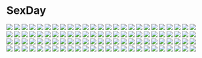 # SexDay
![](https://konachan.com/image/7c226980d903eb4dc33d2c16ecde036a/Konachan.com%20-%20187538%20blue_eyes%20blue_hair%20long_hair%20original%20panamaman%20thighhighs%20wings.jpg)
![](https://konachan.com/image/337ed588ec8b0e320b02b8bf2654c2d4/Konachan.com%20-%2044035%20mai-hime%20minagi_mikoto%20sugiura_midori.jpg)
![](https://konachan.com/jpeg/6753570d781c375c61a53d837b54b473/Konachan.com%20-%20116068%20akatsuki-works%20aqua_hair%20car%20game_cg%20iizuki_tasuku%20kurokawa_sera%20lovely_x_cation%20short_hair%20yellow_eyes.jpg)
![](https://konachan.com/jpeg/2ade9bc0e16321a53caabde26c68bc41/Konachan.com%20-%20115842%20ass%20bath%20einhart_stratos%20fate_testarossa%20fujima_takuya%20group%20loli%20mahou_shoujo_lyrical_nanoha%20nude%20takamachi_nanoha%20takamachi_vivio.jpg)
![](https://konachan.com/jpeg/e98a038f10ee08961d4ade2e2ea0e54d/Konachan.com%20-%20256714%20ass%20blush%20bra%20breasts%20censored%20game_cg%20long_hair%20mizuno_sao%20nipples%20open_shirt%20panties%20panty_pull%20pink_hair%20pulltop%20pussy%20twintails%20underwear.jpg)
![](https://konachan.com/jpeg/b5a173335d8ed893d57c0cca6bba10fe/Konachan.com%20-%20294739%202girls%20azur_lane%20ball%20breasts%20brown_eyes%20cleavage%20pola_%28azur_lane%29%20purple_eyes%20purple_hair%20red_hair%20scan%20shirt%20short_hair%20swimsuit%20twintails%20white.jpg)
![](https://konachan.com/image/bda731dbfcd8bbeb02941b096750bb93/Konachan.com%20-%20198408%20barefoot%20brown_hair%20bunny_ears%20crossover%20long_hair%20navel%20panties%20petals%20pink_hair%20ponytail%20red_eyes%20shade%20socks%20touhou%20umbrella%20underwear%20yuri.jpg)
![](https://konachan.com/image/348eea5e8378397b0be852b7a5f18d92/Konachan.com%20-%20114183%20aoha_%28twintail%29%20clouds%20original%20scenic%20sky.jpg)
![](https://konachan.com/jpeg/89a7425d500b0161f99db0f603ae3362/Konachan.com%20-%20138200%20barefoot%20blue_eyes%20blue_hair%20city%20denpa_onna_to_seishun_otoko%20jpeg_artifacts%20night%20star_wars%20touwa_erio.jpg)
![](https://konachan.com/jpeg/e605fd3e7ac85cf2dc89180f70df51b5/Konachan.com%20-%20305639%20anthropomorphism%20azur_lane%20belfast_%28azur_lane%29%20blush%20braids%20condom%20elbow_gloves%20garter_belt%20gloves%20gray_hair%20heheneko%20purple_eyes%20waifu2x%20watermark.jpg)
![](https://konachan.com/image/a7c33e88229bfcc4aefdf5e1677362c7/Konachan.com%20-%20192320%20hat%20red_eyes%20short_hair%20touhou%20usami_renko%20yoshioka_yoshiko.jpg)
![](https://konachan.com/image/eca416528740c35afc91b075b888392e/Konachan.com%20-%20290688%202girls%20animal%20ass%20azur_lane%20bear%20blue_hair%20brown_hair%20bunnygirl%20headband%20logo%20no_bra%20panda%20pantyhose%20red_eyes%20short_hair%20tail%20umbrella%20water%20watermark.jpg)
![](https://konachan.com/jpeg/e4f09536d9ce957b16e5fae4bb69c452/Konachan.com%20-%20277213%20blush%20brown_eyes%20brown_hair%20gray%20hoodie%20idolmaster%20long_hair%20mask%20patzzi%20school_uniform%20signed%20skirt%20sunazuka_akira%20twintails.jpg)
![](https://konachan.com/image/eb8eeeda8318938b2b4302ea2a00925d/Konachan.com%20-%2020710%20cure_black%20cure_white%20futari_wa_precure%20precure.jpg)
![](https://konachan.com/jpeg/da85cdc428eaef90ae6b811f05836cbe/Konachan.com%20-%20142149%20animal_ears%20eyepatch%20gun%20katana%20m-ya%20sakamoto_mio%20strike_witches%20swimsuit%20sword%20weapon.jpg)
![](https://konachan.com/jpeg/84e2f1caba450b6217324fd2b6192997/Konachan.com%20-%20185663%20blue_eyes%20blue_hair%20braids%20chinese_clothes%20chinese_dress%20ene_%28kagerou_project%29%20kagerou_project%20kuma_%28nanase09rr%29%20thighhighs%20white.jpg)
![](https://konachan.com/jpeg/13f3db3fe2d89c9a5e692816f3e04ff5/Konachan.com%20-%20258683%20boots%20clouds%20darling_in_the_franxx%20horns%20long_hair%20pantyhose%20petals%20pink_hair%20sky%20tagme_%28artist%29%20zero_two.jpg)
![](https://konachan.com/image/7395069cbc672d1446be6bd4549faa78/Konachan.com%20-%20153323%20aqua_hair%20blood%20garter_belt%20hatsune_miku%20kuromayu%20long_hair%20navel%20red_eyes%20scythe%20thighhighs%20twintails%20vocaloid%20weapon.jpg)
![](https://konachan.com/jpeg/b22e82d2ea8ed035266bbe92b0e488cc/Konachan.com%20-%20258921%20censored%20chain%20horns%20long_hair%20nude%20original%20penis%20pink_eyes%20pink_hair%20pubic_hair%20pussy%20pussy_juice%20sex%20spread_legs%20tail%20wings%20zuizhong.jpg)
![](https://konachan.com/jpeg/fd0e6f6ceb56114108c8b2f3e39e83ac/Konachan.com%20-%20195144%20anthropomorphism%20ass%20barefoot%20cameltoe%20group%20hibiki_%28kancolle%29%20kantai_collection%20no_bra%20panties%20school_uniform%20underboob%20underwear%20utahane_w.jpg)
![](https://konachan.com/jpeg/a62c4d23aaa0f108ffe0564001bcc06a/Konachan.com%20-%20206879%20barefoot%20black_hair%20blue_eyes%20bow%20breasts%20christmas%20game_cg%20long_hair%20navel%20nude%20ponytail%20ribbons%20sakura_swim_club%20wanaca%20winged_cloud.jpg)
![](https://konachan.com/image/c1eade8950f05d62bb05bcde592fadc8/Konachan.com%20-%20163403%20anthropomorphism%20beauty_love%20blonde_hair%20blush%20green_eyes%20headband%20kantai_collection%20long_hair%20navel%20shimakaze_%28kancolle%29%20skirt%20thighhighs.jpg)
![](https://konachan.com/jpeg/115c8d5bc1e188ef381c5d62e77b5883/Konachan.com%20-%20122052%202girls%20black_hair%20black_rock_shooter%20blue_eyes%20boots%20chain%20chibi%20green_eyes%20horns%20kuroi_mato%20long_hair%20scythe%20shorts%20takanashi_yomi%20twintails%20weapon.jpg)
![](https://konachan.com/image/f0661a4dadbb03549c33c25d58544e5e/Konachan.com%20-%2096896%20blonde_hair%20gun%20mahou_shoujo_madoka_magica%20pico%20thighhighs%20tomoe_mami%20weapon.jpg)
![](https://konachan.com/image/4d105ff23b6e3dc05a30b0985ae9bd20/Konachan.com%20-%2086088%20blonde_hair%20eryngii_yoko%20halloween%20hat%20skull%20tagme%20thighhighs%20witch.jpg)
![](https://konachan.com/jpeg/ef2927948458ccbd8850e28d2bd7c96a/Konachan.com%20-%20272809%20animal_ears%20ass%20breasts%20brown_eyes%20censored%20cropped%20foxgirl%20gray_hair%20kemono_friends%20long_hair%20nipples%20nude%20pussy%20tail%20waifu2x%20wet%20white.jpg)
![](https://konachan.com/image/4272741d96524c0d9f7b12ac431a3e2e/Konachan.com%20-%2012125%20catgirl%20green%20nakahara_misaki%20nhk_ni_youkoso%20tail.jpg)
![](https://konachan.com/jpeg/9b82b7160d1cadf3efbb85d41606ff34/Konachan.com%20-%20259455%202girls%20animal_ears%20azur_lane%20black_hair%20blue_eyes%20breasts%20catgirl%20cleavage%20long_hair%20mask%20red_eyes%20saruchitan%20short_hair%20sideboob%20thighhighs.jpg)
![](https://konachan.com/image/3c8e6f48acf6ab765effe5b46ec50684/Konachan.com%20-%20219451%20blue_eyes%20brown_hair%20ilya_kuvshinov%20original%20ponytail%20third-party_edit%20white.jpg)
![](https://konachan.com/image/1714c91ee36d27771a5355b88de92b51/Konachan.com%20-%2063060%20hatsune_miku%20megurine_luka%20twintails%20vocaloid%20wings%20yutu.jpg)
![](https://konachan.com/jpeg/7bf452fccada41b3f6755ab0b86f3ac1/Konachan.com%20-%2088937%20berserk%20guts%20monochrome.jpg)
![](https://konachan.com/jpeg/c33643806c2d63d8a1c52628fcaa3e43/Konachan.com%20-%20259507%20animal_ears%20anthropomorphism%20azur_lane%20belfast_%28azur_lane%29%20queen_elizabeth_%28azur_lane%29%20warspite_%28azur_lane%29%20ya99ru.jpg)
![](https://konachan.com/image/8fce7138376a405824536afd98131beb/Konachan.com%20-%2026846%20kanon%20minase_nayuki.jpg)
![](https://konachan.com/image/5137755df3dfb903d103c9aa3a4b5e33/Konachan.com%20-%20254434%20blonde_hair%20blush%20bow%20breast_hold%20breasts%20elbow_gloves%20gengetsu_chihiro%20gloves%20hat%20long_hair%20purple_eyes%20touhou%20umbrella%20yakumo_yukari.jpg)
![](https://konachan.com/image/7b332e03de8cbb4f6501cc3006a3fc79/Konachan.com%20-%2054518%20bakemonogatari%20monogatari_%28series%29%20purple%20senjougahara_hitagi.jpg)
![](https://konachan.com/jpeg/a254300624fd325afd0590281de603f6/Konachan.com%20-%20262280%20aliasing%20animal_ears%20bed%20blush%20bow%20candy%20chocolate%20cum%20fingering%20pink_eyes%20pink_hair%20pussy%20short_hair%20spread_legs%20touhou%20valentine%20wolfgirl.jpg)
![](https://konachan.com/image/426c2f2be79597a5ba0f67e9c857d49d/Konachan.com%20-%20191039%20ass%20breasts%20japanese_clothes%20long_hair%20no_bra%20open_shirt%20pink_eyes%20pink_hair%20poseich%20thighhighs%20underboob%20unleashed%20weapon.jpg)
![](https://konachan.com/image/c357cf178175dcddb46e445fc254a67c/Konachan.com%20-%20194381%20aqua_eyes%20aqua_hair%20atdan%20bow%20dress%20flowers%20gloves%20hatsune_miku%20jpeg_artifacts%20long_hair%20night%20rose%20twintails%20vocaloid.jpg)
![](https://konachan.com/jpeg/e567ed2bf7e63df5afa04cf755f09c20/Konachan.com%20-%2093020%20blush%20bunny%20hakurei_reimu%20japanese_clothes%20miko%20touhou%20yudou2sake.jpg)
![](https://konachan.com/jpeg/fa91d69cb569c0b332868c90dc5c9a70/Konachan.com%20-%20211036%20blonde_hair%20clownpiece%20fairy%20fire%20hat%20houdukixx%20long_hair%20pantyhose%20pink_eyes%20touhou.jpg)
![](https://konachan.com/jpeg/0c3ba7993d6d2c1cb53b94e424da4988/Konachan.com%20-%20177080%20blush%20breasts%20bunny%20green_eyes%20koisuru_doll_to_omoi_no_kiseki%20loli%20nipples%20no_bra%20nopan%20purple_hair%20sugar_pot%20thighhighs%20tsukishima_yuuko.jpg)
![](https://konachan.com/jpeg/29b6030cf86b47eb1ddaba102655740e/Konachan.com%20-%20266008%20animal_ears%20bell%20blush%20breasts%20catgirl%20cleavage%20collar%20fang%20fast-runner-2024%20original%20panties%20red_eyes%20tail%20thighhighs%20tiffy%20underwear%20white.jpg)
![](https://konachan.com/image/3e35a7f665e262144bf49f8976fe56dc/Konachan.com%20-%2013146%20darker_than_black%20hei.jpg)
![](https://konachan.com/image/c355ca8ff113559bfe62acc8f8eb85d2/Konachan.com%20-%2066911%20hatsune_miku%20twintails%20vocaloid.jpg)
![](https://konachan.com/jpeg/f5d30d4d24be571c646a928f6329b1dd/Konachan.com%20-%20288433%20black_hair%20brown_eyes%20brown_hair%20chitanda_eru%20green_eyes%20hyouka%20ibara_mayaka%20long_hair%20male%20pink_eyes%20purple_eyes%20short_hair%20sketch%20wink%20wristwear.jpg)
![](https://konachan.com/image/68caf7c12c93a7e6562fb8e36b09176a/Konachan.com%20-%20204490%20adachi_shingo%20black_hair%20boots%20brown_hair%20forest%20gloves%20kirigaya_kazuto%20long_hair%20male%20short_hair%20skirt%20sleeping%20thighhighs%20tree%20watermark%20yuuki_asuna.jpg)
![](https://konachan.com/image/100512baa27c705ae17f4f9c656b9427/Konachan.com%20-%20232137%20bikini%20breasts%20brown_eyes%20brown_hair%20gloves%20long_hair%20navel%20okuto%20original%20sunset%20swimsuit.jpg)
![](https://konachan.com/jpeg/fae7f7df870a3b44245f27e0e04e68a5/Konachan.com%20-%20148608%20ass%20bikini%20black_hair%20blue_eyes%20erect_nipples%20marina_ismail%20mobile_suit_gundam%20mobile_suit_gundam_00%20swimsuit%20tadano_akira.jpg)
![](https://konachan.com/image/64d2f3832d6d12695a0abfae28a8d19e/Konachan.com%20-%2036186%20tagme.jpg)
![](https://konachan.com/jpeg/7120bc01b1bcacd72a36dab49028705a/Konachan.com%20-%20174117%202girls%20animal%20barefoot%20blue_eyes%20blush%20bow%20braids%20breasts%20cameltoe%20cat%20cherry%20cleavage%20food%20fruit%20gloves%20long_hair%20no_bra%20red_eyes%20scan%20tiara%20water.jpg)
![](https://konachan.com/image/ac8c01fe7f88a44255513d50061a3512/Konachan.com%20-%2015508%20japanese_clothes%20miko%20tagme.jpg)
![](https://konachan.com/image/f1a085247061306905b0db40b94db4c0/Konachan.com%20-%20245176%20blonde_hair%20building%20city%20clouds%20instrument%20long_hair%20original%20red_eyes%20scenic%20sky%20stars%20sunset%20violin%20water%20yuumia.jpg)
![](https://konachan.com/jpeg/5be58a4c9aa5fd311ddf435d2e085474/Konachan.com%20-%2037304%20h2o_%7Efootprints_in_the_sand%7E%20sca-ji%20tabata_yui.jpg)
![](https://konachan.com/image/29fa2f5676d844c819029645fb312b18/Konachan.com%20-%2086754%20blush%20game_cg%20headband%20jpeg_artifacts%20purple_eyes%20red_hair%20school_uniform%20skirt%20suzukaze_no_melt%20tenmaso%20tsubaki_nazuna%20whirlpool.jpg)
![](https://konachan.com/jpeg/13c84eaaa8f86b51417120c8c8bad23e/Konachan.com%20-%20228077%20game_cg%20reno-leno%20swim_ring%20swimsuit%20tagme_%28artist%29%20taiyou_no_promia%20taiyou_no_promia_flowering_days.jpg)
![](https://konachan.com/image/dc109850e118e9c57e44be404c283a9a/Konachan.com%20-%2057478%20black%20hatsune_miku%20mani%20pirate%20vocaloid.jpg)
![](https://konachan.com/jpeg/d9e20e4380fe4167886f336b59a0d728/Konachan.com%20-%20225041%20anus%20bandaid%20barefoot%20blue_eyes%20blush%20breasts%20chain%20collar%20fang%20front_wing%20game_cg%20ino%20navel%20nipples%20pussy%20shackles%20sotereah%20tattoo%20uncensored.jpg)
![](https://konachan.com/image/f6dfb25c335aab13de0dc9ba9aad0a75/Konachan.com%20-%2042453%20mecha%20zone_of_the_enders.jpg)
![](https://konachan.com/jpeg/1da375b7f7f3d993db562088ae38f259/Konachan.com%20-%20283656%20alice_%28gbm%29%20apron%20aqua_eyes%20arthur_ishii%20blonde_hair%20boots%20breasts%20cleavage%20dress%20headband%20kneehighs%20lolita_fashion%20long_hair.jpg)
![](https://konachan.com/jpeg/b470a668ee3e99b355583b3654800f96/Konachan.com%20-%20167728%20anal%20aqua_hair%20blush%20breasts%20gradient%20hatsune_miku%20jack_dempa%20long_hair%20nipples%20nude%20thighhighs%20twintails%20vocaloid.jpg)
![](https://konachan.com/image/a59adcaec49a8bb936b7db764cd26acc/Konachan.com%20-%20230675%20flowers%20leaves%20nobody%20original%20scenic%20watermark%20yk_funa.jpg)
![](https://konachan.com/jpeg/26caa42f1828eb308ef129586e3f14a9/Konachan.com%20-%20225732%20bed%20blush%20breasts%20brown_hair%20cleavage%20fan%20gray_eyes%20headband%20hiei_%28kancolle%29%20japanese_clothes%20miko%20navel%20panties%20short_hair%20underwear%20watermark.jpg)
![](https://konachan.com/image/af5f626406e1261502a9845eb46dc08f/Konachan.com%20-%20159090%20haiyore%21_nyaruko-san%20nyaruko%20sw%20thighhighs.jpg)
![](https://konachan.com/jpeg/4b9a8fab0c9107f0070ca28ff68de6b8/Konachan.com%20-%20293780%20animal%20anthropomorphism%20azur_lane%20close%20headband%20nello_%28luminous_darkness%29%20rabbit%20red_eyes%20short_hair%20sirius_%28azur_lane%29.jpg)
![](https://konachan.com/image/a1fdc7b47fdbfe739f7bf9ca3a6f9b62/Konachan.com%20-%2094190%20mask%20tagme.jpg)
![](https://konachan.com/image/7d4ea919619aaba185376adc84a17180/Konachan.com%20-%20291883%20animal_ears%20azur_lane%20blush%20book%20brown_hair%20dress%20drink%20foxgirl%20gloves%20gray_hair%20hat%20ponytail%20short_hair%20shorts%20skirt%20tree%20yellow_eyes.jpg)
![](https://konachan.com/image/d39fc48912b1360bb9331686364834c3/Konachan.com%20-%2090523%20bunnygirl%20chibi%20christmas%20inaba_tewi%20touhou%20yume_shokunin.jpg)
![](https://konachan.com/jpeg/b921a24848c4f2e6ad4b74605651de6b/Konachan.com%20-%20207049%20anmi%20anthropomorphism%20blonde_hair%20blue_eyes%20breasts%20bubbles%20cleavage%20original%20scan%20underwater%20water.jpg)
![](https://konachan.com/jpeg/90a359046fb1e4f399bf66e142f8d33e/Konachan.com%20-%20153675%20blue_eyes%20blush%20breasts%20censored%20chikubi%20game_cg%20kneehighs%20long_hair%20nipples%20no_bra%20nopan%20penis%20pussy%20ribbons%20sex%20shirt%20skirt%20twintails%20wet%20zion.jpg)
![](https://konachan.com/image/051d401e878ccb3768803b86ad032d82/Konachan.com%20-%2086646%20bicolored_eyes%20chu_x_chu%20chuno_churam%20jpeg_artifacts%20ozawa_akifumi.jpg)
![](https://konachan.com/image/6dac814fb8d8e1a6327533be3e77bb1e/Konachan.com%20-%20186848%20angel31424%20black_hair%20kirishima_touka%20red_eyes%20short_hair%20tokyo_ghoul%20wings.jpg)
![](https://konachan.com/image/0e654057c387460f33191b72d0632289/Konachan.com%20-%2068678%20amagami%20bed%20blue_eyes%20blush%20brown_hair%20headband%20morishima_haruka%20panties%20skyt2%20underwear.jpg)
![](https://konachan.com/jpeg/c951e21f0b5511df756abeb05e5f82f3/Konachan.com%20-%20296376%20barefoot%20bed%20blush%20book%20breasts%20cleavage%20cropped%20fate_%28series%29%20glasses%20mash_kyrielight%20naked_shirt%20pink_hair%20pn_%28wnsl216%29%20purple_eyes%20shirt%20short_hair.jpg)
![](https://konachan.com/image/514c4f3dc6a735e935a911088d2d873a/Konachan.com%20-%2084156%20blonde_hair%20breasts%20cleavage%20clouds%20kirisame_marisa%20long_hair%20touhou%20tro%20witch%20yellow_eyes.jpg)
![](https://konachan.com/jpeg/cc616d458569bbb2277c08b7635a400a/Konachan.com%20-%20304441%20black_hair%20choker%20flowers%20fuu_kotora%20gloves%20headband%20long_hair%20original%20petals%20purple_eyes.jpg)
![](https://konachan.com/image/268d0459ca7a6618fcda329bde30f693/Konachan.com%20-%20283645%20aqua_eyes%20ass%20barefoot%20black_hair%20blush%20bra%20breasts%20chibi%20cleavage%20green_eyes%20headband%20male%20panties%20ran9u%20ribbons%20short_hair%20underwear%20wristwear.jpg)
![](https://konachan.com/image/2984733f37ca23d3cc72d5f7ef5fc5f0/Konachan.com%20-%2082131%20animal%20beach%20clouds%20green_hair%20misu_kasumi%20original%20penguin%20topless%20water.jpg)
![](https://konachan.com/jpeg/76c9d20ce92359b060050c1be5ed93d5/Konachan.com%20-%20283950%20ass%20blush%20braids%20game_cg%20hentai_kuwa%20long_hair%20nipples%20nude%20pink_eyes%20pink_hair%20pussy%20seek_girl%20thighhighs%20uncensored.jpg)
![](https://konachan.com/jpeg/fb21641ccb5e68f8d09d464c9e647d37/Konachan.com%20-%20149299%20blush%20close%20cube%20game_cg%20gray_hair%20kanekiyo_miwa%20kurano_kazuya%20kurano-kunchi_no_futago_jijou%20kurano_tomoka%20male%20red_eyes%20twins%20twintails.jpg)
![](https://konachan.com/jpeg/2deba662f5959676848dc46c14e05588/Konachan.com%20-%20283146%20aqua_eyes%20aqua_hair%20ass%20breasts%20cameltoe%20cleavage%20hatsune_miku%20long_hair%20necklace%20shirt%20shorts%20third-party_edit%20twintails%20vocaloid%20white%20wokada.jpg)
![](https://konachan.com/jpeg/72d4be1688ecf408d49ad89c6a907936/Konachan.com%20-%20225730%20ass%20bikini%20black_hair%20breasts%20clouds%20danua%20doll%20horns%20long_hair%20pointed_ears%20red_eyes%20ribbons%20see_through%20sky%20sorano_%2812gou%29%20swimsuit%20water.jpg)
![](https://konachan.com/jpeg/243b18008b2544e9facefc8ecb764c31/Konachan.com%20-%20139320%20blonde_hair%20blush%20elbow_gloves%20gloves%20hat%20long_hair%20maruchan%20scan%20skull%20touhou%20yakumo_yukari.jpg)
![](https://konachan.com/image/6ab3cbed9d1ab088e19bfb18bf97cdfa/Konachan.com%20-%2070622%20blonde_hair%20blue_eyes%20ribbons%20wings.jpg)
![](https://konachan.com/image/f831504277ed677f2a81fea6b0dfaeef/Konachan.com%20-%2077884%20brown_eyes%20brown_hair%20japanese_clothes%20kimono.jpg)
![](https://konachan.com/jpeg/ad5731e1ab94569a69c1e4e300421c4d/Konachan.com%20-%20166443%20ankoromochi%20black_eyes%20black_hair%20blush%20bondage%20breasts%20censored%20cum%20game_cg%20long_hair%20nipples%20nude%20peassoft%20penis%20pussy%20sex%20spread_legs%20urine.jpg)
![](https://konachan.com/image/b3a83aaa12ef5525680208d10adae08c/Konachan.com%20-%20183422%20close%20glasses%20hujimogeo%20orange_eyes%20orange_hair%20original%20short_hair.jpg)
![](https://konachan.com/image/cd02a8741306ee65e434f233a9d65265/Konachan.com%20-%2044451%20asahina_mikuru%20chinese_clothes%20chinese_dress%20group%20itou_noiji%20koizumi_itsuki%20kyon%20maid%20male%20nagato_yuki%20scan%20suzumiya_haruhi.jpg)
![](https://konachan.com/image/885f93b938c1a091e93d9739aa81a534/Konachan.com%20-%2068025%202girls%20black_hair%20blonde_hair%20brown_eyes%20dress%20hakurei_reimu%20haru_aki%20hat%20hug%20kirisame_marisa%20miko%20short_hair%20shoujo_ai%20touhou%20witch%20yellow_eyes.jpg)
![](https://konachan.com/image/fb1d9c271f5dcf6a76f05af11571de4d/Konachan.com%20-%20281518%20ass%20bra%20buntason_%28buritarooooo%29%20original%20panties%20underwear.jpg)
![](https://konachan.com/jpeg/828a59c341ff75087f101f75d9ee045f/Konachan.com%20-%20198115%20ass%20blush%20brown_hair%20dress%20erect_nipples%20idolmaster%20microphone%20pan_%28mimi%29%20panties%20scan%20totoki_airi%20twintails%20underwear%20wink.jpg)
![](https://konachan.com/image/4e77bd603f512390fda54c25af48cd2a/Konachan.com%20-%20126947%20animal_ears%20blue_eyes%20bow%20catgirl%20gray_hair%20heart%20kira0222%20konpaku_youmu%20myon%20short_hair%20skirt%20snow%20sword%20tail%20touhou%20upskirt%20weapon.jpg)
![](https://konachan.com/image/3f4975b12dbcbb134d0d4fa3ef3ae815/Konachan.com%20-%20136732%20animal_ears%20bra%20elsword%20eve_%28elsword%29%20horns%20loli%20nude%20panties%20poseich%20underwear.jpg)
![](https://konachan.com/image/837e09064dca92c5a2192d654c6252e4/Konachan.com%20-%20169977%20black_hair%20candy%20food%20green_eyes%20kyoukai_no_kanata%20lollipop%20long_hair%20nase_hiroomi%20nase_mitsuki%20pink_eyes%20scarf%20school_uniform%20short_hair.jpg)
![](https://konachan.com/jpeg/7bee6228fb82e5d70707e8c0f3e28b5a/Konachan.com%20-%20168844%20blonde_hair%20blush%20book%20boots%20brown_eyes%20game_cg%20garter%20kobuichi%20long_hair%20panties%20school_uniform%20shirley_warwick%20thighhighs%20tie%20underwear%20yuzusoft.jpg)
![](https://konachan.com/image/a3ba87deb1e13afb4ffed8868c533e5d/Konachan.com%20-%20178248%20azurixyz%20blonde_hair%20blue_eyes%20close%20ib%20mary_%28ib%29%20tears.jpg)
![](https://konachan.com/jpeg/e30e76f73daabb49ed8cc1294e60e6f5/Konachan.com%20-%20277838%20anthropomorphism%20blue_hair%20girls_frontline%20gloves%20long_hair%20navel%20thighhighs%20tie%20vvy%20white%20yellow_eyes%20zas_m21_%28girls_frontline%29.jpg)
![](https://konachan.com/image/e6bb40eea435eb6df61855bec271704e/Konachan.com%20-%2092993%20ass%20censored%20cum%20erect_nipples%20nopan%20original%20penis%20pink_hair%20shiizuki.jpg)
![](https://konachan.com/jpeg/43e0dae5f3f144ad6a9de6ed75b18d6f/Konachan.com%20-%20262032%20airy.i.ray%20hatsune_miku%20vocaloid.jpg)
![](https://konachan.com/image/85067810abf812e389d3ce3a9d88274b/Konachan.com%20-%20267741%20azur_lane%20black_hair%20blush%20breasts%20clouds%20cross%20hato_haru%20jpeg_artifacts%20long_hair%20mask%20ponytail%20red_eyes%20scarf%20sky%20spread_legs%20u-47_%28azur_lane%29%20wet.jpg)
![](https://konachan.com/jpeg/68f8bf09da91dcc2cfe934380b65160f/Konachan.com%20-%20208553%20akatsuki-works%20blonde_hair%20blush%20breasts%20dress%20game_cg%20green_eyes%20nipples%20no_bra%20saeki_hokuto%20topless%20tsukasa_mahori.jpg)
